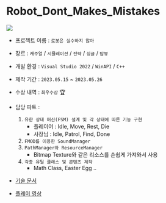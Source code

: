# Robot_Dont_Makes_Mistakes

![](https://github.com/joonyle99/Robot_Dont_Makes_Mistakes/assets/67359781/8b811a04-b2e4-4464-918e-2562019290de)

* 프로젝트 이름 : `로봇은 실수하지 않아`
* 장르 : `캐주얼` / `시뮬레이션` / `전략` / `싱글` / `탑뷰`
* 개발 환경 : `Visual Studio 2022` / `WinAPI` / `C++`
* 제작 기간 : `2023.05.15` ~ `2023.05.26`
* 수상 내역 : `최우수상` 🏆
* 담당 파트 :
  1. `유햔 상태 머신(FSM) 설계 및 각 상태에 따른 기능 구현`
     - 플레이어 : Idle, Move, Rest, Die
     - 사장님 : Idle, Patrol, Find, Done
  3. `FMOD를 이용한 SoundManager`
  4. `PathManager와 ResourceManager`
     - Bitmap Texture와 같은 리소스를 손쉽게 가져와서 사용
  6. `각종 유틸 클래스 및 콘텐츠 제작`
     - Math Class, Easter Egg ..

* [기술 문서](https://github.com/joonyle99/Robot_Dont_Makes_Mistakes/discussions/3)  
* [플레이 영상](https://www.youtube.com/watch?v=wxcprpCqLQU)
